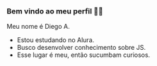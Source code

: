 ### Bem vindo ao meu perfil 👋👋

 Meu nome é Diego A. 

- Estou estudando no Alura.
- Busco desenvolver conhecimento sobre JS.
- Esse lugar é meu, então sucumbam curiosos. 
